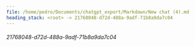 ```yaml
---
file: /home/pedro/Documents/chatgpt_export/Markdown/New chat (4).md
heading_stack: <root> -> 21768048-d72d-488a-9adf-71b8a9da7c04
---
```

###### 21768048-d72d-488a-9adf-71b8a9da7c04
